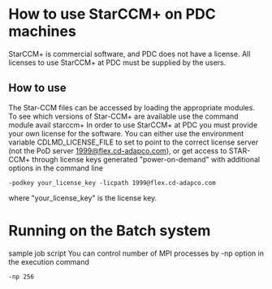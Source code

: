 
# How to use StarCCM+ on PDC machines
StarCCM+ is commercial software, and PDC does not have a license. All licenses
to use StarCCM+ at PDC must be supplied by the users.


## How to use

The Star-CCM files can be accessed by loading the appropriate modules. To see which versions of Star-CCM+ are available use the command
module avail starccm+
In order to use StarCCM+ at PDC you must provide your own license for the software.  You can either use the environment variable
CDLMD_LICENSE_FILE
to set to point to the correct license server (not the PoD server 1999@flex.cd-adapco.com), or get access to STAR-CCM+ through license keys generated "power-on-demand" with additional options in the command line
```
-podkey your_license_key -licpath 1999@flex.cd-adapco.com
```
where "your_license_key" is the license key.

# Running on the Batch system
sample job script
You can control number of MPI processes by -np option in the execution command
```
-np 256
```

